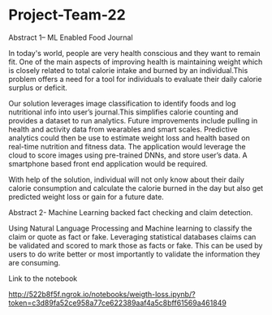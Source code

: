 # Project-Team-22
Abstract 1– ML Enabled Food Journal

In today's world, people are very health conscious and they want to remain fit. One of the main aspects of improving health is maintaining weight which is closely related to total calorie intake and burned by an individual.This problem offers a need for a tool for individuals to evaluate their daily calorie surplus or deficit.

Our solution leverages image classification to identify foods and log nutritional info into user’s journal.This simplifies calorie counting and provides a dataset to run analytics. Future improvements include pulling in health and activity data from wearables and smart scales. Predictive analytics could then be use to estimate weight loss and health based on real-time nutrition and fitness data. The application would leverage the cloud to score images using pre-trained DNNs, and store user’s data. A smartphone based front end application would be required.

With help of the solution, individual will not only know about their daily calorie consumption and calculate the calorie burned in the day but also get predicted weight loss or gain for a future date.

Abstract 2- Machine Learning backed fact checking and claim detection.

Using Natural Language Processing and Machine learning to classify the claim or quote as fact or fake. Leveraging statistical databases claims can be validated and scored to mark those as facts or fake. This can be used by users to do write better or most importantly to validate the information they are consuming.


Link to the notebook

http://522b8f5f.ngrok.io/notebooks/weigth-loss.ipynb/?token=c3d89fa52ce958a77ce622389aaf4a5c8bff61569a461849
